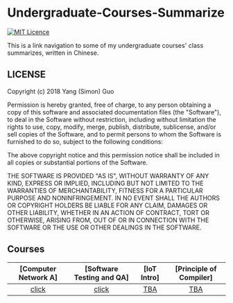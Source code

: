 # Undergraduate-Courses-Summarize

[![MIT Licence](https://badges.frapsoft.com/os/mit/mit.svg?v=103)](https://opensource.org/licenses/mit-license.php)

This is a link navigation to some of my undergraduate courses' class summarizes, written in Chinese.

## LICENSE

Copyright (c) 2018 Yang (Simon) Guo

Permission is hereby granted, free of charge, to any person obtaining a copy
of this software and associated documentation files (the "Software"), to deal
in the Software without restriction, including without limitation the rights
to use, copy, modify, merge, publish, distribute, sublicense, and/or sell
copies of the Software, and to permit persons to whom the Software is
furnished to do so, subject to the following conditions:

The above copyright notice and this permission notice shall be included in all
copies or substantial portions of the Software.

THE SOFTWARE IS PROVIDED "AS IS", WITHOUT WARRANTY OF ANY KIND, EXPRESS OR
IMPLIED, INCLUDING BUT NOT LIMITED TO THE WARRANTIES OF MERCHANTABILITY,
FITNESS FOR A PARTICULAR PURPOSE AND NONINFRINGEMENT. IN NO EVENT SHALL THE
AUTHORS OR COPYRIGHT HOLDERS BE LIABLE FOR ANY CLAIM, DAMAGES OR OTHER
LIABILITY, WHETHER IN AN ACTION OF CONTRACT, TORT OR OTHERWISE, ARISING FROM,
OUT OF OR IN CONNECTION WITH THE SOFTWARE OR THE USE OR OTHER DEALINGS IN THE
SOFTWARE.

## Courses

| [Computer Network A] | [Software Testing and QA] | [IoT Intro] | [Principle of Compiler] |
| :---------: | :---------: | :---------: | :---------: |
| [click](https://github.com/sgyzetrov/Computer-Network-Summarize/blob/master/README.md)|[click](https://github.com/sgyzetrov/Software-Testing-Summarize/blob/master/README.md)|[TBA](https://github.com/sgyzetrov/Computer-Network-Summarize/blob/master/ch3.md)|[TBA](https://github.com/sgyzetrov/Computer-Network-Summarize/blob/master/ch4.md)|
